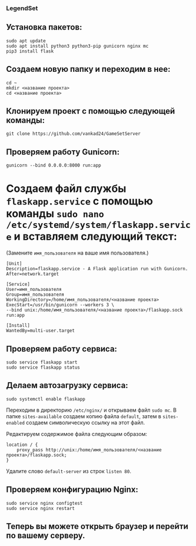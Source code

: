 ### LegendSet
## Установка пакетов: ##

```
sudo apt update
sudo apt install python3 python3-pip gunicorn nginx mc
pip3 install flask
```

## Создаем новую папку и переходим в нее: ##

```
cd ~
mkdir <название проекта>
cd <название проекта>
```

## Клонируем проект с помощью следующей команды: ##

```
git clone https://github.com/vankad24/GameSetServer
```

## Проверяем работу Gunicorn: ##

```
gunicorn --bind 0.0.0.0:8000 run:app
```

# Создаем файл службы `flaskapp.service` с помощью команды `sudo nano /etc/systemd/system/flaskapp.service` и вставляем следующий текст: #

(Замените `имя_пользователя` на ваше имя пользователя.) 
```
[Unit]
Description=flaskapp.service - A Flask application run with Gunicorn.
After=network.target

[Service]
User=имя_пользователя
Group=имя_пользователя
WorkingDirectory=/home/имя_пользователя/<название проекта>
ExecStart=/usr/bin/gunicorn --workers 3 \
--bind unix:/home/имя_пользователя/<название проекта>/flaskapp.sock run:app

[Install]
WantedBy=multi-user.target
```

## Проверяем работу сервиса: ##

```
sudo service flaskapp start
sudo service flaskapp status
```

## Делаем автозагрузку сервиса: ##

```
sudo systemctl enable flaskapp
```

Переходим в директорию `/etc/nginx/` и открываем файл `sudo mc`. В папке `sites-available` создаем копию файла `default`, затем в `sites-enabled` создаем символическую ссылку на этот файл. 

Редактируем содержимое файла следующим образом:
```
location / {
    proxy_pass http://unix:/home/имя_пользователя/<название проекта>/flaskapp.sock;
}
```

Удалите слово `default-server` из строк `listen 80`.

## Проверяем конфигурацию Nginx: ##

```
sudo service nginx configtest
sudo service nginx restart
```

## Теперь вы можете открыть браузер и перейти по вашему серверу. ##

